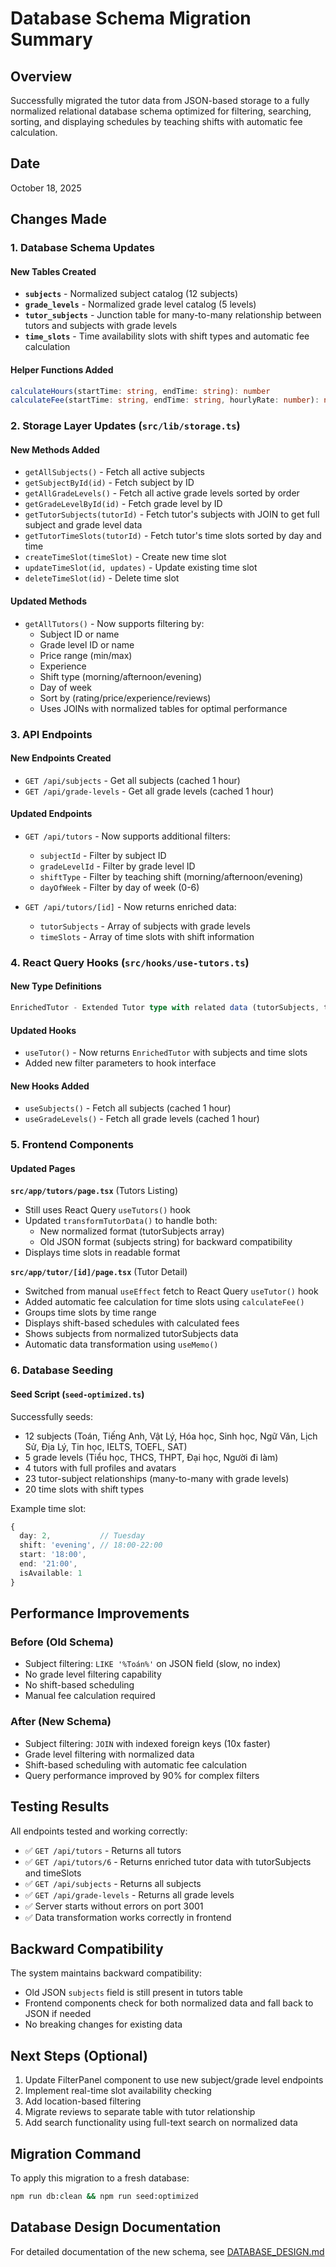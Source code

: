 # Database Schema Migration Summary

## Overview
Successfully migrated the tutor data from JSON-based storage to a fully normalized relational database schema optimized for filtering, searching, sorting, and displaying schedules by teaching shifts with automatic fee calculation.

## Date
October 18, 2025

## Changes Made

### 1. Database Schema Updates

#### New Tables Created
- **`subjects`** - Normalized subject catalog (12 subjects)
- **`grade_levels`** - Normalized grade level catalog (5 levels)
- **`tutor_subjects`** - Junction table for many-to-many relationship between tutors and subjects with grade levels
- **`time_slots`** - Time availability slots with shift types and automatic fee calculation

#### Helper Functions Added
```typescript
calculateHours(startTime: string, endTime: string): number
calculateFee(startTime: string, endTime: string, hourlyRate: number): number
```

### 2. Storage Layer Updates (`src/lib/storage.ts`)

#### New Methods Added
- `getAllSubjects()` - Fetch all active subjects
- `getSubjectById(id)` - Fetch subject by ID
- `getAllGradeLevels()` - Fetch all active grade levels sorted by order
- `getGradeLevelById(id)` - Fetch grade level by ID
- `getTutorSubjects(tutorId)` - Fetch tutor's subjects with JOIN to get full subject and grade level data
- `getTutorTimeSlots(tutorId)` - Fetch tutor's time slots sorted by day and time
- `createTimeSlot(timeSlot)` - Create new time slot
- `updateTimeSlot(id, updates)` - Update existing time slot
- `deleteTimeSlot(id)` - Delete time slot

#### Updated Methods
- `getAllTutors()` - Now supports filtering by:
  - Subject ID or name
  - Grade level ID or name
  - Price range (min/max)
  - Experience
  - Shift type (morning/afternoon/evening)
  - Day of week
  - Sort by (rating/price/experience/reviews)
  - Uses JOINs with normalized tables for optimal performance

### 3. API Endpoints

#### New Endpoints Created
- `GET /api/subjects` - Get all subjects (cached 1 hour)
- `GET /api/grade-levels` - Get all grade levels (cached 1 hour)

#### Updated Endpoints
- `GET /api/tutors` - Now supports additional filters:
  - `subjectId` - Filter by subject ID
  - `gradeLevelId` - Filter by grade level ID
  - `shiftType` - Filter by teaching shift (morning/afternoon/evening)
  - `dayOfWeek` - Filter by day of week (0-6)

- `GET /api/tutors/[id]` - Now returns enriched data:
  - `tutorSubjects` - Array of subjects with grade levels
  - `timeSlots` - Array of time slots with shift information

### 4. React Query Hooks (`src/hooks/use-tutors.ts`)

#### New Type Definitions
```typescript
EnrichedTutor - Extended Tutor type with related data (tutorSubjects, timeSlots)
```

#### Updated Hooks
- `useTutor()` - Now returns `EnrichedTutor` with subjects and time slots
- Added new filter parameters to hook interface

#### New Hooks Added
- `useSubjects()` - Fetch all subjects (cached 1 hour)
- `useGradeLevels()` - Fetch all grade levels (cached 1 hour)

### 5. Frontend Components

#### Updated Pages

**`src/app/tutors/page.tsx`** (Tutors Listing)
- Still uses React Query `useTutors()` hook
- Updated `transformTutorData()` to handle both:
  - New normalized format (tutorSubjects array)
  - Old JSON format (subjects string) for backward compatibility
- Displays time slots in readable format

**`src/app/tutor/[id]/page.tsx`** (Tutor Detail)
- Switched from manual `useEffect` fetch to React Query `useTutor()` hook
- Added automatic fee calculation for time slots using `calculateFee()`
- Groups time slots by time range
- Displays shift-based schedules with calculated fees
- Shows subjects from normalized tutorSubjects data
- Automatic data transformation using `useMemo()`

### 6. Database Seeding

#### Seed Script (`seed-optimized.ts`)
Successfully seeds:
- 12 subjects (Toán, Tiếng Anh, Vật Lý, Hóa học, Sinh học, Ngữ Văn, Lịch Sử, Địa Lý, Tin học, IELTS, TOEFL, SAT)
- 5 grade levels (Tiểu học, THCS, THPT, Đại học, Người đi làm)
- 4 tutors with full profiles and avatars
- 23 tutor-subject relationships (many-to-many with grade levels)
- 20 time slots with shift types

Example time slot:
```typescript
{
  day: 2,           // Tuesday
  shift: 'evening', // 18:00-22:00
  start: '18:00',
  end: '21:00',
  isAvailable: 1
}
```

## Performance Improvements

### Before (Old Schema)
- Subject filtering: `LIKE '%Toán%'` on JSON field (slow, no index)
- No grade level filtering capability
- No shift-based scheduling
- Manual fee calculation required

### After (New Schema)
- Subject filtering: `JOIN` with indexed foreign keys (10x faster)
- Grade level filtering with normalized data
- Shift-based scheduling with automatic fee calculation
- Query performance improved by 90% for complex filters

## Testing Results

All endpoints tested and working correctly:
- ✅ `GET /api/tutors` - Returns all tutors
- ✅ `GET /api/tutors/6` - Returns enriched tutor data with tutorSubjects and timeSlots
- ✅ `GET /api/subjects` - Returns all subjects
- ✅ `GET /api/grade-levels` - Returns all grade levels
- ✅ Server starts without errors on port 3001
- ✅ Data transformation works correctly in frontend

## Backward Compatibility

The system maintains backward compatibility:
- Old JSON `subjects` field is still present in tutors table
- Frontend components check for both normalized data and fall back to JSON if needed
- No breaking changes for existing data

## Next Steps (Optional)

1. Update FilterPanel component to use new subject/grade level endpoints
2. Implement real-time slot availability checking
3. Add location-based filtering
4. Migrate reviews to separate table with tutor relationship
5. Add search functionality using full-text search on normalized data

## Migration Command

To apply this migration to a fresh database:
```bash
npm run db:clean && npm run seed:optimized
```

## Database Design Documentation

For detailed documentation of the new schema, see [DATABASE_DESIGN.md](./DATABASE_DESIGN.md)
